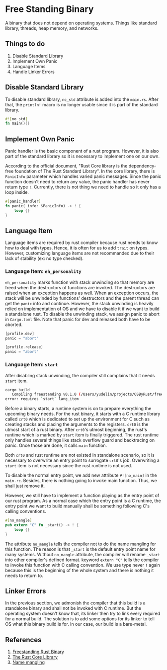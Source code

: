 # Free Standing Binary
A binary that does not depend on operating systems. Things like standard library, threads, heap memory, and networks.

## Things to do
1. Disable Standard Library
1. Implement Own Panic
1. Language Items
1. Handle Linker Errors

## Disable Standard Library
To disable standard library, `no_std` attribute is added into the `main.rs`. After that, the `println!` macro is no longer usable since it is part of the standard library.
```rust
#![no_std]
fn main(){}
```
## Implement Own Panic
Panic handler is the basic component of a rust program. However, it is also part of the standard library so it is necessary to implement one on our own.

According to the official document, "Rust Core library is the dependency-free foundation of The Rust Standard Library". In the core library, there is `PanicInfo` parameter which handles varied panic messages. Since the panic function doesn't need to return any value, the panic handler has never return type `!`. Currently, there is not thing we need to handle so it only has a loop inside.
```rust
#[panic_handler]
fn panic(_info: &PanicInfo) -> ! {
    loop {}
}
``` 

## Language Item
Language items are required by rust compiler because rust needs to know how to deal with types. Hence, it is often for us to add `trait` on types. However, customizing language items are not recommanded due to their lack of stability (ex: no type checked). 

### Language Item: `eh_personality`
`eh_personality` marks function with stack unwinding so that memory are freed when the destructors of functions are invoked. The destructors are raised when an exception happens as well. When an exception occurs, the stack will be unwinded by functions' destructors and the parent thread can get the `panic` info and continue. However, the stack unwinding is heavily relied on implementation of OS and we have to disable it if we want to build a standalone rust. To disable the unwinding stack, we assign panic to abort in `Cargo.toml` file. Note that panic for dev and released both have to be aborted.

```rust
[profile.dev]
panic = "abort"

[profile.release]
panic = "abort"
```

### Language Item: `start`
After disabling stack unwinding, the compiler still complains that it needs `start` item.
```bash
cargo build
   Compiling freestanding v0.1.0 (/Users/yudelin/projects/OSByRust/freestanding)
error: requires `start` lang_item
```
Before a binary starts, a runtime system is on to prepare everything the upcoming binary needs. For the rust binary, it starts with a C runtime library called `crt0` which is dedicated to set up the environment for C such as creating stacks and placing the arguments to the registers. `crt0` is the utmost start of a rust binary. After `crt0`'s utmost beginning, the rust's runtime which is marked by `start` item is finally triggered. The rust runtime only handles several things like stack overflow guard and backtracing on panic. Once those are done, it calls `main` function. 

Both `crt0` and rust runtime are not existed in standalone scenario, so it is necessary to overwrite an entry point to surrogate `crt0`'s job. Overwriting a `start` item is not necessary since the rust runtime is not used.

To disable the normal entry point, we add new attribute `#![no_main]` in the `main.rc`. Besides, there is nothing going to invoke main function. Thus, we shall just remove it. 

However, we still have to implement a function playing as the entry point of our rust program. As a normal case which the entry point is a C runtime, the entry point we want to build manually shall be something following C's calling conventions.
```rust
#[no_mangle]
pub extern "C" fn _start() -> ! {
    loop {}
}
```
The attribute `no_mangle` tells the compiler not to do the name mangling for this function. The reason is that `_start` is the default entry point name for many systems. Without `no_mangle` attribute, the compiler will rename `_start` into other compiler's defined format. keyword `extern "C"` tells the compiler to invoke this function with C calling convention. We use type never `!` again because this is the beginning of the whole system and there is nothing it needs to return to.

## Linker Errors
In the previous section, we admonish the compiler that this build is a standalone binary and shall not be invoked with C runtime. But the operating system doesn't know that, its linker then try to link every required for a normal build. The solution is to add some options for its linker to tell OS what this binary build is for. In our case, our build is a bare-metal.

## References
1. [Freestanding Rust Binary](https://os.phil-opp.com/freestanding-rust-binary/)
1. [The Rust Core Library](https://doc.rust-lang.org/nightly/core/index.html)
1. [Name mangling](https://en.wikipedia.org/wiki/Name_mangling)
